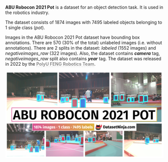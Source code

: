 **ABU Robocon 2021 Pot** is a dataset for an object detection task. It is used in the robotics industry. 

The dataset consists of 1874 images with 7495 labeled objects belonging to 1 single class (*pot*).

Images in the ABU Robocon 2021 Pot dataset have bounding box annotations. There are 570 (30% of the total) unlabeled images (i.e. without annotations). There are 2 splits in the dataset: *labeled* (1552 images) and *negativeimages_raw* (322 images). Also, the dataset contains ***camera*** tag, *negativeimages_raw* split also contains ***year*** tag. The dataset was released in 2022 by the <span style="font-weight: 600; color: grey; border-bottom: 1px dashed #d3d3d3;">PolyU FENG Robotics Team</span>.

<img src="https://github.com/dataset-ninja/abu-robocon-2021-pot/raw/main/visualizations/poster.png">

